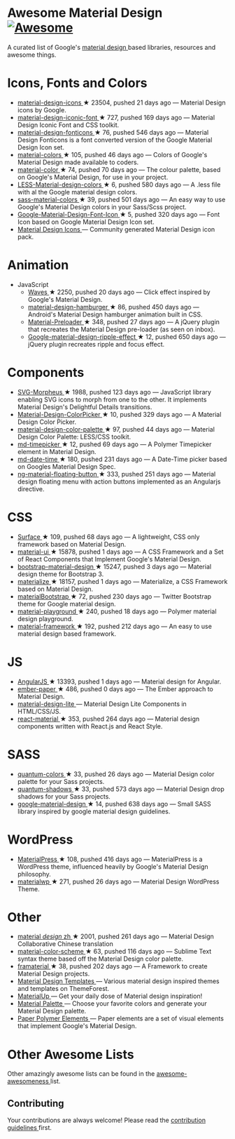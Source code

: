 <h1>
 Awesome Material Design
 <a href="https://github.com/sindresorhus/awesome">
  <img alt="Awesome" src="https://cdn.rawgit.com/sindresorhus/awesome/d7305f38d29fed78fa85652e3a63e154dd8e8829/media/badge.svg"/>
 </a>
</h1>
<p>
 A curated list of Google's
 <a href="http://www.google.com/design/spec">
  material design
 </a>
 based libraries, resources and awesome things.
</p>
<h1>
 Icons, Fonts and Colors
</h1>
<ul>
 <li>
  <a href="https://github.com/google/material-design-icons">
   material-design-icons
  </a>
  <span>
   &#9733 23504, pushed 21 days ago
  </span>
  — Material Design icons by Google.
 </li>
 <li>
  <a href="https://github.com/zavoloklom/material-design-iconic-font">
   material-design-iconic-font
  </a>
  <span>
   &#9733 727, pushed 169 days ago
  </span>
  — Material Design Iconic Font and CSS toolkit.
 </li>
 <li>
  <a href="https://github.com/designjockey/material-design-fonticons">
   material-design-fonticons
  </a>
  <span>
   &#9733 76, pushed 546 days ago
  </span>
  — Material Design Fonticons is a font converted version of the Google Material Design Icon set.
 </li>
 <li>
  <a href="https://github.com/shuhei/material-colors">
   material-colors
  </a>
  <span>
   &#9733 105, pushed 46 days ago
  </span>
  — Colors of Google's Material Design made available to coders.
 </li>
 <li>
  <a href="https://github.com/mrmlnc/material-color">
   material-color
  </a>
  <span>
   &#9733 74, pushed 70 days ago
  </span>
  — The colour palette, based on Google's Material Design, for use in your project.
 </li>
 <li>
  <a href="https://github.com/tisign/LESS-Material-design-colors">
   LESS-Material-design-colors
  </a>
  <span>
   &#9733 6, pushed 580 days ago
  </span>
  — A .less file with al the Google material design colors.
 </li>
 <li>
  <a href="https://github.com/minusfive/sass-material-colors">
   sass-material-colors
  </a>
  <span>
   &#9733 39, pushed 501 days ago
  </span>
  — An easy way to use Google's Material Design colors in your Sass/Scss project.
 </li>
 <li>
  <a href="https://github.com/Seb-L/Google-Material-Design-Font-Icon">
   Google-Material-Design-Font-Icon
  </a>
  <span>
   &#9733 5, pushed 320 days ago
  </span>
  — Font Icon based on Google Material Design Icon set.
 </li>
 <li>
  <a href="https://materialdesignicons.com/">
   Material Design Icons
  </a>
  — Community generated Material Design icon pack.
 </li>
</ul>
<h1>
 Animation
</h1>
<ul>
 <li>
  JavaScript
  <ul>
   <li>
    <a href="https://github.com/fians/Waves">
     Waves
    </a>
    <span>
     &#9733 2250, pushed 20 days ago
    </span>
    — Click effect inspired by Google's Material Design.
   </li>
   <li>
    <a href="https://github.com/swirlycheetah/material-design-hamburger">
     material-design-hamburger
    </a>
    <span>
     &#9733 86, pushed 450 days ago
    </span>
    — Android's Material Design hamburger animation built in CSS.
   </li>
   <li>
    <a href="https://github.com/aarondo/Material-Preloader">
     Material-Preloader
    </a>
    <span>
     &#9733 348, pushed 27 days ago
    </span>
    — A jQuery plugin that recreates the Material Design pre-loader (as seen on inbox).
   </li>
   <li>
    <a href="https://github.com/ninox92/Google-material-design-ripple-effect">
     Google-material-design-ripple-effect
    </a>
    <span>
     &#9733 12, pushed 650 days ago
    </span>
    — jQuery plugin recreates ripple and focus effect.
   </li>
  </ul>
 </li>
</ul>
<h1>
 Components
</h1>
<ul>
 <li>
  <a href="https://github.com/alexk111/SVG-Morpheus">
   SVG-Morpheus
  </a>
  <span>
   &#9733 1988, pushed 123 days ago
  </span>
  — JavaScript library enabling SVG icons to morph from one to the other. It implements Material Design's Delightful Details transitions.
 </li>
 <li>
  <a href="https://github.com/Fraina/Material-Design-ColorPicker">
   Material-Design-ColorPicker
  </a>
  <span>
   &#9733 10, pushed 329 days ago
  </span>
  — A Material Design Color Picker.
 </li>
 <li>
  <a href="https://github.com/zavoloklom/material-design-color-palette">
   material-design-color-palette
  </a>
  <span>
   &#9733 97, pushed 44 days ago
  </span>
  — Material Design Color Palette: LESS/CSS toolkit.
 </li>
 <li>
  <a href="https://github.com/dotlouis/md-timepicker">
   md-timepicker
  </a>
  <span>
   &#9733 12, pushed 69 days ago
  </span>
  — A Polymer Timepicker element in Material Design.
 </li>
 <li>
  <a href="https://github.com/SimeonC/md-date-time">
   md-date-time
  </a>
  <span>
   &#9733 180, pushed 231 days ago
  </span>
  — A Date-Time picker based on Googles Material Design Spec.
 </li>
 <li>
  <a href="https://github.com/nobitagit/ng-material-floating-button">
   ng-material-floating-button
  </a>
  <span>
   &#9733 333, pushed 251 days ago
  </span>
  — Material design floating menu with action buttons implemented as an Angularjs directive.
 </li>
</ul>
<h1>
 CSS
</h1>
<ul>
 <li>
  <a href="https://github.com/mildrenben/surface">
   Surface
  </a>
  <span>
   &#9733 109, pushed 68 days ago
  </span>
  — A lightweight, CSS only framework based on Material Design.
 </li>
 <li>
  <a href="https://github.com/callemall/material-ui">
   material-ui
  </a>
  <span>
   &#9733 15878, pushed 1 days ago
  </span>
  — A CSS Framework and a Set of React Components that Implement Google's Material Design.
 </li>
 <li>
  <a href="https://github.com/FezVrasta/bootstrap-material-design">
   bootstrap-material-design
  </a>
  <span>
   &#9733 15247, pushed 3 days ago
  </span>
  — Material design theme for Bootstrap 3.
 </li>
 <li>
  <a href="https://github.com/Dogfalo/materialize">
   materialize
  </a>
  <span>
   &#9733 18157, pushed 1 days ago
  </span>
  — Materialize, a CSS Framework based on Material Design.
 </li>
 <li>
  <a href="https://github.com/throrin19/materialBootstrap">
   materialBootstrap
  </a>
  <span>
   &#9733 72, pushed 230 days ago
  </span>
  — Twitter Bootstrap theme for Google material design.
 </li>
 <li>
  <a href="https://github.com/ebidel/material-playground">
   material-playground
  </a>
  <span>
   &#9733 240, pushed 18 days ago
  </span>
  — Polymer material design playground.
 </li>
 <li>
  <a href="https://github.com/nt1m/material-framework">
   material-framework
  </a>
  <span>
   &#9733 192, pushed 212 days ago
  </span>
  — An easy to use material design based framework.
 </li>
</ul>
<h1>
 JS
</h1>
<ul>
 <li>
  <a href="https://github.com/angular/material">
   AngularJS
  </a>
  <span>
   &#9733 13393, pushed 1 days ago
  </span>
  — Material design for Angular.
 </li>
 <li>
  <a href="https://github.com/miguelcobain/ember-paper">
   ember-paper
  </a>
  <span>
   &#9733 486, pushed 0 days ago
  </span>
  — The Ember approach to Material Design.
 </li>
 <li>
  <a href="https://github.com/google/material-design-lite/">
   material-design-lite
  </a>
  — Material Design Lite Components in HTML/CSS/JS.
 </li>
 <li>
  <a href="https://github.com/BerkeleyTrue/react-material">
   react-material
  </a>
  <span>
   &#9733 353, pushed 264 days ago
  </span>
  — Material design components written with React.js and React Style.
 </li>
</ul>
<h1>
 SASS
</h1>
<ul>
 <li>
  <a href="https://github.com/nkpfstr/quantum-colors">
   quantum-colors
  </a>
  <span>
   &#9733 33, pushed 26 days ago
  </span>
  — Material Design color palette for your Sass projects.
 </li>
 <li>
  <a href="https://github.com/nkpfstr/quantum-shadows">
   quantum-shadows
  </a>
  <span>
   &#9733 33, pushed 573 days ago
  </span>
  — Material Design drop shadows for your Sass projects.
 </li>
 <li>
  <a href="https://github.com/axyz/google-material-design">
   google-material-design
  </a>
  <span>
   &#9733 14, pushed 638 days ago
  </span>
  — Small SASS library inspired by google material design guidelines.
 </li>
</ul>
<h1>
 WordPress
</h1>
<ul>
 <li>
  <a href="https://github.com/alexpatin/MaterialPress">
   MaterialPress
  </a>
  <span>
   &#9733 108, pushed 416 days ago
  </span>
  — MaterialPress is a WordPress theme, influenced heavily by Google's Material Design philosophy.
 </li>
 <li>
  <a href="https://github.com/braginteractive/materialwp">
   materialwp
  </a>
  <span>
   &#9733 271, pushed 26 days ago
  </span>
  — Material Design WordPress Theme.
 </li>
</ul>
<h1>
 Other
</h1>
<ul>
 <li>
  <a href="https://github.com/1sters/material_design_zh">
   material
   <em>
    design
   </em>
   zh
  </a>
  <span>
   &#9733 2001, pushed 261 days ago
  </span>
  — Material Design Collaborative Chinese translation
 </li>
 <li>
  <a href="https://github.com/paradox41/material-color-scheme">
   material-color-scheme
  </a>
  <span>
   &#9733 63, pushed 116 days ago
  </span>
  — Sublime Text syntax theme based off the Material Design color palette.
 </li>
 <li>
  <a href="https://github.com/Framaterial/framaterial">
   framaterial
  </a>
  <span>
   &#9733 38, pushed 202 days ago
  </span>
  — A Framework to create Material Design projects.
 </li>
 <li>
  <a href="http://themeforest.net/tags/material%20design">
   Material Design Templates
  </a>
  — Various material design inspired themes and templates on ThemeForest.
 </li>
 <li>
  <a href="http://www.materialup.com/">
   MaterialUp
  </a>
  — Get your daily dose of Material design inspiration!
 </li>
 <li>
  <a href="http://www.materialpalette.com/">
   Material Palette
  </a>
  — Choose your favorite colors and generate your Material Design palette.
 </li>
 <li>
  <a href="https://elements.polymer-project.org/browse?package=paper-elements">
   Paper Polymer Elements
  </a>
  — Paper elements are a set of visual elements that implement Google's Material Design.
 </li>
</ul>
<h1>
 Other Awesome Lists
</h1>
<p>
 Other amazingly awesome lists can be found in the
 <a href="https://github.com/bayandin/awesome-awesomeness">
  awesome-awesomeness
 </a>
 list.
</p>
<h2>
 Contributing
</h2>
<p>
 Your contributions are always welcome! Please read the
 <a href="contributing.md">
  contribution guidelines
 </a>
 first.
</p>
